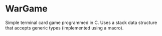 # WarGame
Simple terminal card game programmed in C. Uses a stack data structure that accepts generic types (implemented using a macro).
